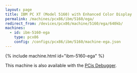 ```yaml
---
layout: page
title: IBM PC XT (Model 5160) with Enhanced Color Display
permalink: /machines/pcx86/ibm/5160/ega/
redirect_from: /devices/pcx86/machine/5160/ega/640kb/
machines:
  - id: ibm-5160-ega
    type: pcx86
    config: /configs/pcx86/ibm/5160/machine-ega.json
---
```


{% include machine.html id="ibm-5160-ega" %}

This machine is also available with the <a href="debugger/" onclick="pcjsOnClick(this)">PCjs Debugger</a>.
